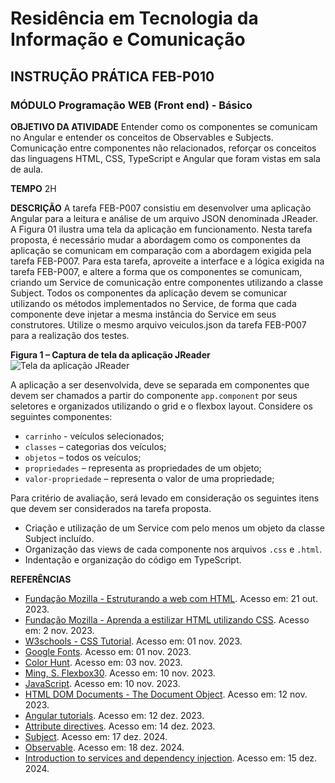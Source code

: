 # Residência em Tecnologia da Informação e Comunicação

## INSTRUÇÃO PRÁTICA FEB-P010
### MÓDULO Programação WEB (Front end) - Básico

**OBJETIVO DA ATIVIDADE**
Entender como os componentes se comunicam no Angular e entender os conceitos de Observables e Subjects. Comunicação entre componentes não relacionados, reforçar os conceitos das linguagens HTML, CSS, TypeScript e Angular que foram vistas em sala de aula.

**TEMPO**
2H

**DESCRIÇÃO**
A tarefa FEB-P007 consistiu em desenvolver uma aplicação Angular para a leitura e análise de um arquivo JSON denominada JReader. A Figura 01 ilustra uma tela da aplicação em funcionamento. Nesta tarefa proposta, é necessário mudar a abordagem como os componentes da aplicação se comunicam em comparação com a abordagem exigida pela tarefa FEB-P007. Para esta tarefa, aproveite a interface e a lógica exigida na tarefa FEB-P007, e altere a forma que os componentes se comunicam, criando um Service de comunicação entre componentes utilizando a classe Subject. Todos os componentes da aplicação devem se comunicar utilizando os métodos implementados no Service, de forma que cada componente deve injetar a mesma instância do Service em seus construtores. Utilize o mesmo arquivo veiculos.json da tarefa FEB-P007 para a realização dos testes.

**Figura 1 – Captura de tela da aplicação JReader**
![Tela da aplicação JReader](link_para_imagem)

A aplicação a ser desenvolvida, deve se separada em componentes que devem ser chamados a partir do componente `app.component` por seus seletores e organizados utilizando o grid e o flexbox layout. Considere os seguintes componentes:
- `carrinho` - veículos selecionados;
- `classes` – categorias dos veículos;
- `objetos` – todos os veículos;
- `propriedades` – representa as propriedades de um objeto;
- `valor-propriedade` – representa o valor de uma propriedade;

Para critério de avaliação, será levado em consideração os seguintes itens que devem ser considerados na tarefa proposta.
- Criação e utilização de um Service com pelo menos um objeto da classe Subject incluído.
- Organização das views de cada componente nos arquivos `.css` e `.html`.
- Indentação e organização do código em TypeScript.

**REFERÊNCIAS**
- [Fundação Mozilla - Estruturando a web com HTML](https://developer.mozilla.org/pt-BR/docs/Learn/HTML). Acesso em: 21 out. 2023.
- [Fundação Mozilla - Aprenda a estilizar HTML utilizando CSS](https://www.w3schools.com/css/default.asp). Acesso em: 2 nov. 2023.
- [W3schools - CSS Tutorial](https://www.w3schools.com/css/default.asp). Acesso em: 01 nov. 2023.
- [Google Fonts](https://fonts.google.com/). Acesso em: 01 nov. 2023.
- [Color Hunt](https://colorhunt.co/). Acesso em: 03 nov. 2023.
- [Ming, S. Flexbox30](https://www.samanthaming.com/flexbox30/). Acesso em: 10 nov. 2023.
- [JavaScript](https://developer.mozilla.org/pt-BR/docs/Learn/JavaScript). Acesso em: 10 nov. 2023.
- [HTML DOM Documents - The Document Object](https://www.w3schools.com/jsrEF/dom_obj_document.asp). Acesso em: 12 nov. 2023.
- [Angular tutorials](https://angular.io/tutorial). Acesso em: 12 dez. 2023.
- [Attribute directives](https://angular.io/guide/attribute-directives). Acesso em: 14 dez. 2023.
- [Subject](https://rxjs.dev/guide/subject). Acesso em: 17 dez. 2024.
- [Observable](https://rxjs.dev/guide/observable). Acesso em: 18 dez. 2024.
- [Introduction to services and dependency injection](https://angular.io/guide/architecture-services). Acesso em: 15 dez. 2024.
